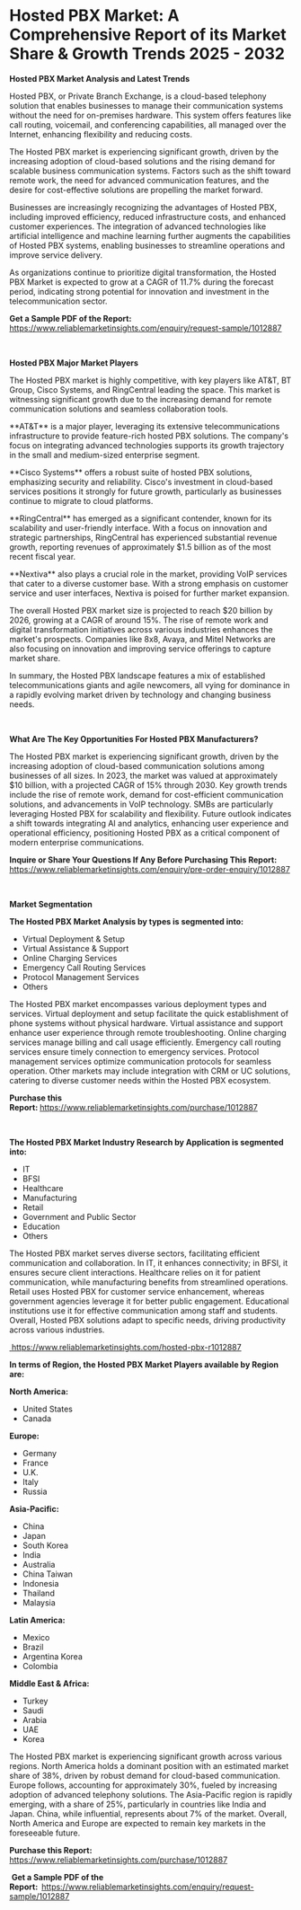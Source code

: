 <p><h1>Hosted PBX Market: A Comprehensive Report of its Market Share & Growth Trends 2025 - 2032</h1></p><p><strong>Hosted PBX Market Analysis and Latest Trends</strong></p>
<p><p>Hosted PBX, or Private Branch Exchange, is a cloud-based telephony solution that enables businesses to manage their communication systems without the need for on-premises hardware. This system offers features like call routing, voicemail, and conferencing capabilities, all managed over the Internet, enhancing flexibility and reducing costs. </p><p>The Hosted PBX market is experiencing significant growth, driven by the increasing adoption of cloud-based solutions and the rising demand for scalable business communication systems. Factors such as the shift toward remote work, the need for advanced communication features, and the desire for cost-effective solutions are propelling the market forward. </p><p>Businesses are increasingly recognizing the advantages of Hosted PBX, including improved efficiency, reduced infrastructure costs, and enhanced customer experiences. The integration of advanced technologies like artificial intelligence and machine learning further augments the capabilities of Hosted PBX systems, enabling businesses to streamline operations and improve service delivery. </p><p>As organizations continue to prioritize digital transformation, the Hosted PBX Market is expected to grow at a CAGR of 11.7% during the forecast period, indicating strong potential for innovation and investment in the telecommunication sector.</p></p>
<p><strong>Get a Sample PDF of the Report:&nbsp;</strong> <a href="https://www.reliablemarketinsights.com/enquiry/request-sample/1012887?utm_campaign=2731&utm_medium=2&utm_source=Github&utm_content=ia&utm_term=16042025&utm_id=hosted-pbx">https://www.reliablemarketinsights.com/enquiry/request-sample/1012887</a></p>
<p>&nbsp;</p>
<p><strong>Hosted PBX Major Market Players</strong></p>
<p><p>The Hosted PBX market is highly competitive, with key players like AT&T, BT Group, Cisco Systems, and RingCentral leading the space. This market is witnessing significant growth due to the increasing demand for remote communication solutions and seamless collaboration tools.</p><p>**AT&T** is a major player, leveraging its extensive telecommunications infrastructure to provide feature-rich hosted PBX solutions. The company's focus on integrating advanced technologies supports its growth trajectory in the small and medium-sized enterprise segment.</p><p>**Cisco Systems** offers a robust suite of hosted PBX solutions, emphasizing security and reliability. Cisco's investment in cloud-based services positions it strongly for future growth, particularly as businesses continue to migrate to cloud platforms.</p><p>**RingCentral** has emerged as a significant contender, known for its scalability and user-friendly interface. With a focus on innovation and strategic partnerships, RingCentral has experienced substantial revenue growth, reporting revenues of approximately $1.5 billion as of the most recent fiscal year.</p><p>**Nextiva** also plays a crucial role in the market, providing VoIP services that cater to a diverse customer base. With a strong emphasis on customer service and user interfaces, Nextiva is poised for further market expansion.</p><p>The overall Hosted PBX market size is projected to reach $20 billion by 2026, growing at a CAGR of around 15%. The rise of remote work and digital transformation initiatives across various industries enhances the market's prospects. Companies like 8x8, Avaya, and Mitel Networks are also focusing on innovation and improving service offerings to capture market share.</p><p>In summary, the Hosted PBX landscape features a mix of established telecommunications giants and agile newcomers, all vying for dominance in a rapidly evolving market driven by technology and changing business needs.</p></p>
<p>&nbsp;</p>
<p><strong>What Are The Key Opportunities For Hosted PBX Manufacturers?</strong></p>
<p><p>The Hosted PBX market is experiencing significant growth, driven by the increasing adoption of cloud-based communication solutions among businesses of all sizes. In 2023, the market was valued at approximately $10 billion, with a projected CAGR of 15% through 2030. Key growth trends include the rise of remote work, demand for cost-efficient communication solutions, and advancements in VoIP technology. SMBs are particularly leveraging Hosted PBX for scalability and flexibility. Future outlook indicates a shift towards integrating AI and analytics, enhancing user experience and operational efficiency, positioning Hosted PBX as a critical component of modern enterprise communications.</p></p>
<p><strong>Inquire or Share Your Questions If Any Before Purchasing This Report:</strong> <a href="https://www.reliablemarketinsights.com/enquiry/pre-order-enquiry/1012887?utm_campaign=2731&utm_medium=2&utm_source=Github&utm_content=ia&utm_term=16042025&utm_id=hosted-pbx">https://www.reliablemarketinsights.com/enquiry/pre-order-enquiry/1012887</a></p>
<p>&nbsp;</p>
<p><strong>Market Segmentation</strong></p>
<p><strong>The Hosted PBX Market Analysis by types is segmented into:</strong></p>
<p><ul><li>Virtual Deployment & Setup</li><li>Virtual Assistance & Support</li><li>Online Charging Services</li><li>Emergency Call Routing Services</li><li>Protocol Management Services</li><li>Others</li></ul></p>
<p><p>The Hosted PBX market encompasses various deployment types and services. Virtual deployment and setup facilitate the quick establishment of phone systems without physical hardware. Virtual assistance and support enhance user experience through remote troubleshooting. Online charging services manage billing and call usage efficiently. Emergency call routing services ensure timely connection to emergency services. Protocol management services optimize communication protocols for seamless operation. Other markets may include integration with CRM or UC solutions, catering to diverse customer needs within the Hosted PBX ecosystem.</p></p>
<p><strong>Purchase this Report:&nbsp;</strong><a href="https://www.reliablemarketinsights.com/purchase/1012887?utm_campaign=2731&utm_medium=2&utm_source=Github&utm_content=ia&utm_term=16042025&utm_id=hosted-pbx">https://www.reliablemarketinsights.com/purchase/1012887</a></p>
<p>&nbsp;</p>
<p><strong>The Hosted PBX Market Industry Research by Application is segmented into:</strong></p>
<p><ul><li>IT</li><li>BFSI</li><li>Healthcare</li><li>Manufacturing</li><li>Retail</li><li>Government and Public Sector</li><li>Education</li><li>Others</li></ul></p>
<p><p>The Hosted PBX market serves diverse sectors, facilitating efficient communication and collaboration. In IT, it enhances connectivity; in BFSI, it ensures secure client interactions. Healthcare relies on it for patient communication, while manufacturing benefits from streamlined operations. Retail uses Hosted PBX for customer service enhancement, whereas government agencies leverage it for better public engagement. Educational institutions use it for effective communication among staff and students. Overall, Hosted PBX solutions adapt to specific needs, driving productivity across various industries.</p></p>
<p><a href="https://www.reliablemarketinsights.com/hosted-pbx-r1012887?utm_campaign=2731&utm_medium=2&utm_source=Github&utm_content=ia&utm_term=16042025&utm_id=hosted-pbx">&nbsp;https://www.reliablemarketinsights.com/hosted-pbx-r1012887</a></p>
<p><strong>In terms of Region, the Hosted PBX Market Players available by Region are:</strong></p>
<p>
    <p> <strong> North America: </strong>
        <ul>
            <li>United States</li>
            <li>Canada</li>
        </ul>
        </p> 
    <p> <strong> Europe: </strong>
        <ul>
            <li>Germany</li>
            <li>France</li>
            <li>U.K.</li>
            <li>Italy</li>
            <li>Russia</li>
        </ul>
        </p> 
    <p> <strong> Asia-Pacific: </strong>
        <ul>
            <li>China</li>
            <li>Japan</li>
            <li>South Korea</li>
            <li>India</li>
            <li>Australia</li>
            <li>China Taiwan</li>
            <li>Indonesia</li>
            <li>Thailand</li>
            <li>Malaysia</li>
        </ul>
        </p> 
    <p> <strong> Latin America: </strong>
        <ul>
            <li>Mexico</li>
            <li>Brazil</li>
            <li>Argentina Korea</li>
            <li>Colombia</li>
        </ul>
        </p> 
    <p> <strong> Middle East & Africa: </strong>
        <ul>
            <li>Turkey</li>
            <li>Saudi</li>
            <li>Arabia</li>
            <li>UAE</li>
            <li>Korea</li>
        </ul>
    </p>
    </p>
<p><p>The Hosted PBX market is experiencing significant growth across various regions. North America holds a dominant position with an estimated market share of 38%, driven by robust demand for cloud-based communication. Europe follows, accounting for approximately 30%, fueled by increasing adoption of advanced telephony solutions. The Asia-Pacific region is rapidly emerging, with a share of 25%, particularly in countries like India and Japan. China, while influential, represents about 7% of the market. Overall, North America and Europe are expected to remain key markets in the foreseeable future.</p></p>
<p><strong>Purchase this Report: </strong><a href="https://www.reliablemarketinsights.com/purchase/1012887?utm_campaign=2731&utm_medium=2&utm_source=Github&utm_content=ia&utm_term=16042025&utm_id=hosted-pbx">https://www.reliablemarketinsights.com/purchase/1012887</a></p>
<p>&nbsp;<strong>Get a Sample PDF of the Report:&nbsp;&nbsp;</strong><a href="https://www.reliablemarketinsights.com/enquiry/request-sample/1012887?utm_campaign=2731&utm_medium=2&utm_source=Github&utm_content=ia&utm_term=16042025&utm_id=hosted-pbx">https://www.reliablemarketinsights.com/enquiry/request-sample/1012887</a></p>
<p><strong></strong></p>
<p><p></p><p></p><p></p></p>